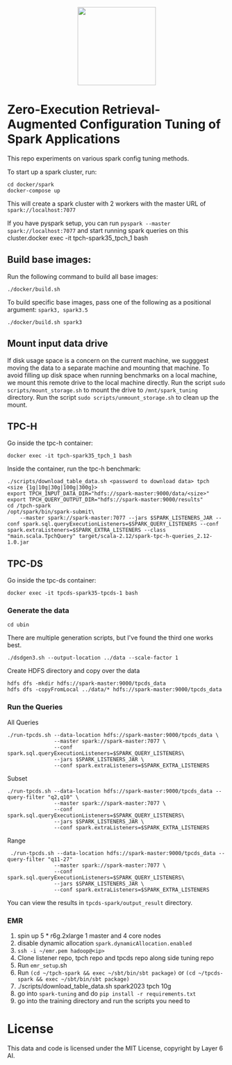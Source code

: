 <p align="center">
<a href="https://layer6.ai/"><img src="https://github.com/layer6ai-labs/DropoutNet/blob/master/logs/logobox.jpg" width="180"></a>
</p>

# Zero-Execution Retrieval-Augmented Configuration Tuning of Spark Applications 

This repo experiments on various spark config tuning methods.

To start up a spark cluster, run:
```
cd docker/spark
docker-compose up
```

This will create a spark cluster with 2 workers with the master URL of `spark://localhost:7077`

If you have pyspark setup, you can run `pyspark --master spark://localhost:7077` and start running spark queries on this cluster.docker exec -it tpch-spark35_tpch_1 bash

## Build base images:
Run the following command to build all base images:
```
./docker/build.sh
```


To build specific base images, pass one of the following as a positional argument: `spark3, spark3.5`
```
./docker/build.sh spark3
```
## Mount input data drive
If disk usage space is a concern on the current machine, we sugggest moving the data to a separate machine and mounting that machine. 
To avoid filling up disk space when running benchmarks on a local machine, we mount this remote drive to the local machine directly.  Run the script `sudo scripts/mount_storage.sh` to mount the drive to `/mnt/spark_tuning` directory.  Run the script `sudo scripts/unmount_storage.sh` to clean up the mount. 


## TPC-H
Go inside the tpc-h container:
```
docker exec -it tpch-spark35_tpch_1 bash
```

Inside the container, run the tpc-h benchmark:
```
./scripts/download_table_data.sh <password to download data> tpch <size {1g|10g|30g|100g|300g}>
export TPCH_INPUT_DATA_DIR="hdfs://spark-master:9000/data/<size>"
export TPCH_QUERY_OUTPUT_DIR="hdfs://spark-master:9000/results"
cd /tpch-spark
/opt/spark/bin/spark-submit\
    --master spark://spark-master:7077 --jars $SPARK_LISTENERS_JAR --conf spark.sql.queryExecutionListeners=$SPARK_QUERY_LISTENERS --conf spark.extraListeners=$SPARK_EXTRA_LISTENERS --class "main.scala.TpchQuery" target/scala-2.12/spark-tpc-h-queries_2.12-1.0.jar
```

## TPC-DS

Go inside the tpc-ds container: 
```
docker exec -it tpcds-spark35-tpcds-1 bash
```


### Generate the data
```
cd ubin
```
There are multiple generation scripts, but I've found the third one works best. 
```
./dsdgen3.sh --output-location ../data --scale-factor 1
```
Create HDFS directory and copy over the data
```
hdfs dfs -mkdir hdfs://spark-master:9000/tpcds_data
hdfs dfs -copyFromLocal ../data/* hdfs://spark-master:9000/tpcds_data
```

### Run the Queries

All Queries
```
./run-tpcds.sh --data-location hdfs://spark-master:9000/tpcds_data \
               --master spark://spark-master:7077 \
               --conf spark.sql.queryExecutionListeners=$SPARK_QUERY_LISTENERS\
               --jars $SPARK_LISTENERS_JAR \
               --conf spark.extraListeners=$SPARK_EXTRA_LISTENERS  

```

Subset
```
./run-tpcds.sh --data-location hdfs://spark-master:9000/tpcds_data --query-filter "q2,q10" \
               --master spark://spark-master:7077 \
               --conf spark.sql.queryExecutionListeners=$SPARK_QUERY_LISTENERS\
               --jars $SPARK_LISTENERS_JAR \
               --conf spark.extraListeners=$SPARK_EXTRA_LISTENERS  
```

 Range
```
 ./run-tpcds.sh --data-location hdfs://spark-master:9000/tpcds_data --query-filter "q11-27" 
               --master spark://spark-master:7077 \
               --conf spark.sql.queryExecutionListeners=$SPARK_QUERY_LISTENERS\
               --jars $SPARK_LISTENERS_JAR \
               --conf spark.extraListeners=$SPARK_EXTRA_LISTENERS  
```
You can view the results in `tpcds-spark/output_result` directory. 

### EMR
1. spin up 5 * r6g.2xlarge   1 master and 4 core nodes
2. disable dynamic allocation `spark.dynamicAllocation.enabled`
3. `ssh -i ~/emr.pem hadoop@<ip>`
4. Clone listener repo, tpch repo and tpcds repo along side tuning repo
5. Run `emr_setup`.sh
6. Run `(cd ~/tpch-spark && exec ~/sbt/bin/sbt package)` or `(cd ~/tpcds-spark && exec ~/sbt/bin/sbt package)`
7. ./scripts/download_table_data.sh spark2023 tpch 10g
8. go into `spark-tuning` and do `pip install -r requirements.txt`
9. go into the training directory and run the scripts you need to

# License
This data and code is licensed under the MIT License, copyright by Layer 6 AI.
